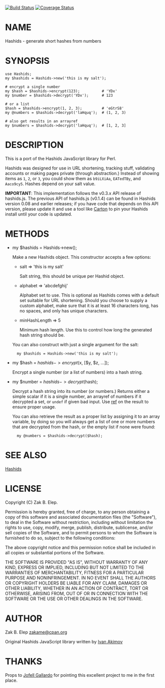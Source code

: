 [![Build Status](https://travis-ci.org/zakame/hashids.pm.png?branch=master)](https://travis-ci.org/zakame/hashids.pm) [![Coverage Status](https://coveralls.io/repos/zakame/hashids.pm/badge.png?branch=master)](https://coveralls.io/r/zakame/hashids.pm?branch=master)
# NAME

Hashids - generate short hashes from numbers

# SYNOPSIS

    use Hashids;
    my $hashids = Hashids->new('this is my salt');

    # encrypt a single number
    my $hash = $hashids->encrypt(123);          # 'YDx'
    my $number = $hashids->decrypt('YDx');      # 123

    # or a list
    $hash = $hashids->encrypt(1, 2, 3);         # 'eGtrS8'
    my @numbers = $hashids->decrypt('laHquq');  # (1, 2, 3)

    # also get results in an arrayref
    my $numbers = $hashids->decrypt('laHquq');  # [1, 2, 3]

# DESCRIPTION

This is a port of the Hashids JavaScript library for Perl.

Hashids was designed for use in URL shortening, tracking stuff,
validating accounts or making pages private (through abstraction.)
Instead of showing items as `1`, `2`, or `3`, you could show them as
`b9iLXiAa`, `EATedTBy`, and `Aaco9cy5`.  Hashes depend on your salt
value.

**IMPORTANT**: This implementation follows the v0.3.x API release of
hashids.js.  The previous API of hashids.js (v0.1.4) can be found in
Hashids version 0.08 and earlier releases; if you have code that depends
on this API version, please update it and use a tool like [Carton](https://metacpan.org/pod/Carton) to
pin your Hashids install until your code is updated.

# METHODS

- my $hashids = Hashids->new();

    Make a new Hashids object.  This constructor accepts a few options:

    - salt => 'this is my salt'

        Salt string, this should be unique per Hashid object.

    - alphabet => 'abcdefghij'

        Alphabet set to use.  This is optional as Hashids comes with a default
        set suitable for URL shortening.  Should you choose to supply a custom
        alphabet, make sure that it is at least 16 characters long, has no
        spaces, and only has unique characters.

    - minHashLength => 5

        Minimum hash length.  Use this to control how long the generated hash
        string should be.

    You can also construct with just a single argument for the salt:

        my $hashids = Hashids->new('this is my salt');

- my $hash = $hashids->encrypt($x, \[$y, $z, ...\]);

    Encrypt a single number (or a list of numbers) into a hash string.

- my $number = $hashids->decrypt($hash);

    Decrypt a hash string into its number (or numbers.)  Returns either a
    simple scalar if it is a single number, an arrayref of numbers if it
    decrypted a set, or `undef` if given bad input.  Use [ref](https://metacpan.org/pod/ref) on the
    result to ensure proper usage.

    You can also retrieve the result as a proper list by assigning it to an
    array variable, by doing so you will always get a list of one or more
    numbers that are decrypted from the hash, or the empty list if none were
    found:

        my @numbers = $hashids->decrypt($hash);

# SEE ALSO

[Hashids](http://www.hashids.org)

# LICENSE

Copyright (C) Zak B. Elep.

Permission is hereby granted, free of charge, to any person obtaining a
copy of this software and associated documentation files (the
"Software"), to deal in the Software without restriction, including
without limitation the rights to use, copy, modify, merge, publish,
distribute, sublicense, and/or sell copies of the Software, and to
permit persons to whom the Software is furnished to do so, subject to
the following conditions:

The above copyright notice and this permission notice shall be included
in all copies or substantial portions of the Software.

THE SOFTWARE IS PROVIDED "AS IS", WITHOUT WARRANTY OF ANY KIND, EXPRESS
OR IMPLIED, INCLUDING BUT NOT LIMITED TO THE WARRANTIES OF
MERCHANTABILITY, FITNESS FOR A PARTICULAR PURPOSE AND
NONINFRINGEMENT. IN NO EVENT SHALL THE AUTHORS OR COPYRIGHT HOLDERS BE
LIABLE FOR ANY CLAIM, DAMAGES OR OTHER LIABILITY, WHETHER IN AN ACTION
OF CONTRACT, TORT OR OTHERWISE, ARISING FROM, OUT OF OR IN CONNECTION
WITH THE SOFTWARE OR THE USE OR OTHER DEALINGS IN THE SOFTWARE.

# AUTHOR

Zak B. Elep <zakame@cpan.org>

Original Hashids JavaScript library written by [Ivan
Akimov](http://twitter.com/ivanakimov)

# THANKS

Props to [Jofell Gallardo](http://twitter.com/jofell) for pointing this
excellent project to me in the first place.
